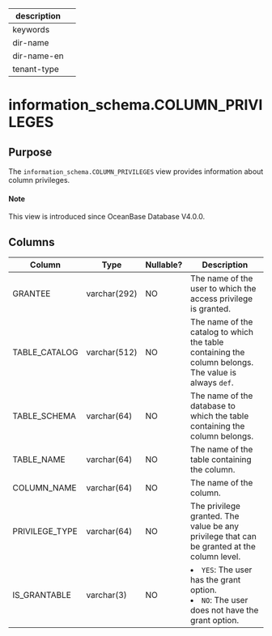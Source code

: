 |description||
|---|---|
|keywords||
|dir-name||
|dir-name-en||
|tenant-type| |

# information_schema.COLUMN_PRIVILEGES

## Purpose

The `information_schema.COLUMN_PRIVILEGES` view provides information about column privileges.

<main id="notice" type='explain'>
  <h4>Note</h4>
  <p>This view is introduced since OceanBase Database V4.0.0. </p>
</main>

## Columns

| Column | Type | Nullable? | Description |
|----------------|--------------|------------|---------------------------------------------------------------------------------------------------------------------------|
| GRANTEE | varchar(292) | NO | The name of the user to which the access privilege is granted. |
| TABLE_CATALOG | varchar(512) | NO | The name of the catalog to which the table containing the column belongs. The value is always `def`. |
| TABLE_SCHEMA | varchar(64) | NO | The name of the database to which the table containing the column belongs. |
| TABLE_NAME | varchar(64) | NO | The name of the table containing the column. |
| COLUMN_NAME | varchar(64) | NO | The name of the column. |
| PRIVILEGE_TYPE | varchar(64) | NO | The privilege granted. The value be any privilege that can be granted at the column level. |
| IS_GRANTABLE | varchar(3) | NO | <li> `YES`: The user has the grant option.   <li> `NO`: The user does not have the grant option. |
